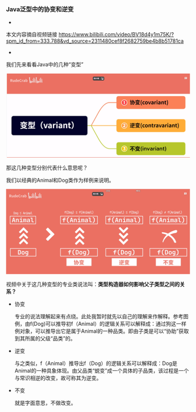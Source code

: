 ### Java泛型中的协变和逆变

* 

本文内容摘自视频链接
https://www.bilibili.com/video/BV18d4y1m75K/?spm_id_from=333.788&vd_source=2311480cef8f2682759be4b8b51781ca

* 

我们先来看看Java中的几种“变型”

![.png](assets/变型分类.png?t=1708565126425)

那这几种变型分别代表什么意思呢？

我们以经典的Animal和Dog类作为样例来说明。

![.png](assets/变型分类-示例说明.png)

视频中关于这几种变型的专业类说法叫：**类型构造器如何影响父子类型之间的关系？**

* 协变

  专业的说法理解起来有点绕。此处我暂时就先以自己的理解来作解释。参考图例，由f(Dog)可以推导初f（Animal）的逻辑关系可以解释成：通过狗这一样例对象，可以推导出它是属于Animal的一种品类。即由子类是可以“协助”获取到其所属的父级“品类”的。
* 逆变

  与之类似，f（Animal）推导出f（Dog）的逻辑关系可以解释成：Dog是Animal的一种具象体现。由父品类“蜕变”成一个具体的子品类，该过程是一个与常识相逆的改变，故可称其为逆变。
* 不变

  就是字面意思，不做改变。
  

